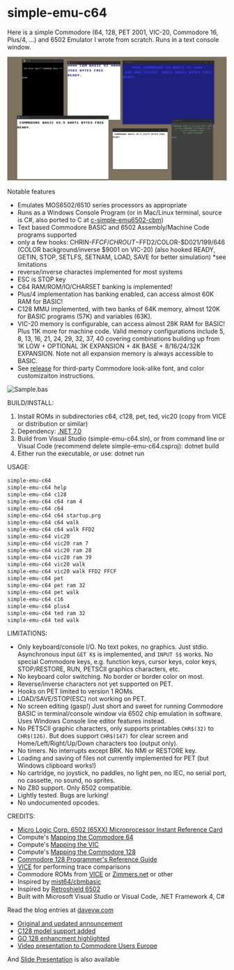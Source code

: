 # simple-emu-c64 #
Here is a simple Commodore (64, 128, PET 2001, VIC-20, Commodore 16, Plus/4, ...) and 6502 Emulator I wrote from scratch.  Runs in a text console window.

![Machines](https://github.com/davervw/simple-emu-c64/raw/master/machines.png)

Notable features

* Emulates MOS6502/6510 series processors as appropriate
* Runs as a Windows Console Program (or in Mac/Linux terminal, source is C#, also ported to C at [c-simple-emu6502-cbm](https://github.com/davervw/c-simple-emu6502-cbm))
* Text based Commodore BASIC and 6502 Assembly/Machine Code programs supported
* only a few hooks: CHRIN-$FFCF/CHROUT-$FFD2/COLOR-$D021/199/646 (COLOR background/inverse $9001 on VIC-20)
(also hooked READY, GETIN, STOP, SETLFS, SETNAM, LOAD, SAVE for better simulation) *see limitations
* reverse/inverse charactes implemented for most systems
* ESC is STOP key
* C64 RAM/ROM/IO/CHARSET banking is implemented!
* Plus/4 implementation has banking enabled, can access almost 60K RAM for BASIC!
* C128 MMU implemented, with two banks of 64K memory, almost 120K for BASIC programs (57K) and variables (63K).
* VIC-20 memory is configurable, can access almost 28K RAM for BASIC!  Plus 11K more for machine code. Valid memory configurations include 5, 8, 13, 16, 21, 24, 29, 32, 37, 40 covering combinations building up from 1K LOW + OPTIONAL 3K EXPANSION + 4K BASE + 8/16/24/32K EXPANSION.  Note not all expansion memory is always accessible to BASIC.
* See [release](https://github.com/davervw/simple-emu-c64/releases) for third-party Commodore look-alike font, and color customizaiton instructions.

![Sample.bas](https://github.com/davervw/simple-emu-c64/raw/master/Sample.png)

BUILD/INSTALL:

1. Install ROMs in subdirectories c64, c128, pet, ted, vic20 (copy from VICE or distribution or similar)
2. Dependency: [.NET 7.0](https://dotnet.microsoft.com/en-us/download/dotnet/7.0)
3. Build from Visual Studio (simple-emu-c64.sln),
    or
   from command line or Visual Code (recommend delete simple-emu-c64.csproj): dotnet build
4. Either run the executable, or use:
    dotnet run

USAGE:

    simple-emu-c64
    simple-emu-c64 help
    simple-emu-c64 c128
    simple-emu-c64 c64 ram 4
    simple-emu-c64 c64
    simple-emu-c64 c64 startup.prg
    simple-emu-c64 c64 walk
    simple-emu-c64 c64 walk FFD2
    simple-emu-c64 vic20
    simple-emu-c64 vic20 ram 7
    simple-emu-c64 vic20 ram 28
    simple-emu-c64 vic20 ram 39
    simple-emu-c64 vic20 walk
    simple-emu-c64 vic20 walk FFD2 FFCF
    simple-emu-c64 pet
    simple-emu-c64 pet ram 32
    simple-emu-c64 pet walk
    simple-emu-c64 c16
    simple-emu-c64 plus4
    simple-emu-c64 ted ram 32
    simple-emu-c64 ted walk

LIMITATIONS:

* Only keyboard/console I/O.  No text pokes, no graphics.  Just stdio.  Asynchronous input `GET K$` is implemented, and `INPUT S$` works.  No special Commodore keys, e.g. function keys, cursor keys, color keys, STOP/RESTORE, RUN, PETSCII graphics characters, etc.  
* No keyboard color switching.  No border or border color on most.
* Reverse/inverse characters not yet supported on PET.
* Hooks on PET limited to version 1 ROMs.
* LOAD/SAVE/STOP(ESC) not working on PET.
* No screen editing (gasp!) Just short and sweet for running Commodore BASIC in terminal/console window via 6502 chip emulation in software.  Uses Windows Console line editor features instead.
* No PETSCII graphic characters, only supports printables `CHR$(32)` to `CHR$(126)`.  But does support `CHR$(147)` for clear screen and Home/Left/Right/Up/Down characters too (output only).
* No timers.  No interrupts except BRK.  No NMI or RESTORE key.
* Loading and saving of files not currently implemented for PET (but Windows clipboard works!)
* No cartridge, no joystick, no paddles, no light pen, no IEC, no serial port, no cassette, no sound, no sprites.
* No Z80 support.  Only 6502 compatible.
* Lightly tested.  Bugs are lurking! 
* No undocumented opcodes.

CREDITS:

* [Micro Logic Corp. 6502 (65XX) Microprocessor Instant Reference Card](https://archive.org/details/6502MicroprocessorInstantReferenceCard)
* Compute's [Mapping the Commodore 64](https://archive.org/details/Compute_s_Mapping_the_Commodore_64)
* Compute's [Mapping the VIC](https://archive.org/details/COMPUTEs_Mapping_the_VIC_1984_COMPUTE_Publications)
* Compute's [Mapping the Commodore 128](https://archive.org/details/Compute_s_Mapping_the_Commodore_128)
* [Commodore 128 Programmer's Reference Guide](https://archive.org/details/C128_Programmers_Reference_Guide_1986_Bamtam_Books)
* [VICE](https://vice-emu.sourceforge.io/) for performing trace comparisons 
* Commodore ROMs from [VICE](https://vice-emu.sourceforge.io/) or [Zimmers.net](http://www.zimmers.net/anonftp/pub/cbm/firmware/computers/c64/) or other
* Inspired by [mist64/cbmbasic](https://github.com/mist64/cbmbasic)
* Inspired by [Retroshield 6502](http://www.8bitforce.com/projects/retroshield)
* Built with Microsoft Visual Studio or Visual Code, .NET Framework 4, C#

Read the blog entries at [davevw.com](http://davevw.com)

* [Original and updated announcement](https://techwithdave.davevw.com/2020/03/simple-emu-c64.html)
* [C128 model support added](https://techwithdave.davevw.com/2022/05/simplec128.html)
* [GO 128 enhancment highlighted](https://techwithdave.davevw.com/2022/05/go.html)
* [Video presentation to Commodore Users Europe](https://youtu.be/kYUPLnlQbv0)

And [Slide Presentation](https://github.com/davervw/slides-c64/#readme) is also available
